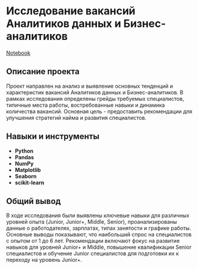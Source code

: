# Исследование вакансий Аналитиков данных и Бизнес-аналитиков

[Notebook]([https://pages.github.com/](https://github.com/yuri-vavilin/Portfolio/blob/main/HH.ru%20Research/hh_research))

## Описание проекта
Проект направлен на анализ и выявление основных тенденций и характеристик вакансий Аналитиков данных и Бизнес-аналитиков. В рамках исследования определены грейды требуемых специалистов, типичные места работы, востребованные навыки и динамика количества вакансий. Основная цель - предоставить рекомендации для улучшения стратегий найма и развития специалистов.

## Навыки и инструменты
- **Python**
- **Pandas**
- **NumPy**
- **Matplotlib**
- **Seaborn**
- **scikit-learn**

## Общий вывод
В ходе исследования были выявлены ключевые навыки для различных уровней опыта (Junior, Junior+, Middle, Senior), проанализированы данные о работодателях, зарплатах, типах занятости и графике работы. Основные выводы показывают, что наибольший спрос на специалистов с опытом от 1 до 6 лет. Рекомендации включают фокус на развитие навыков для уровней Junior+ и Middle, повышение квалификации Senior специалистов и обучение Junior специалистов для подготовки их к переходу на уровень Junior+.

